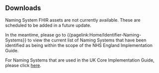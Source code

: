 ## Downloads

Naming System FHIR assets are not currently available. These are scheduled to be added in a future update.

In the meantime, please go to {{pagelink:Home/Identifier-Naming-Systems}} to view the current list of Naming Systems that have been identified as being within the scope of the NHS England Implementation Guide.

For Naming Systems that are used in the UK Core Implementation Guide, please click 
[here](https://simplifier.net/guide/UKNamingSystems/Home?version=current "here").